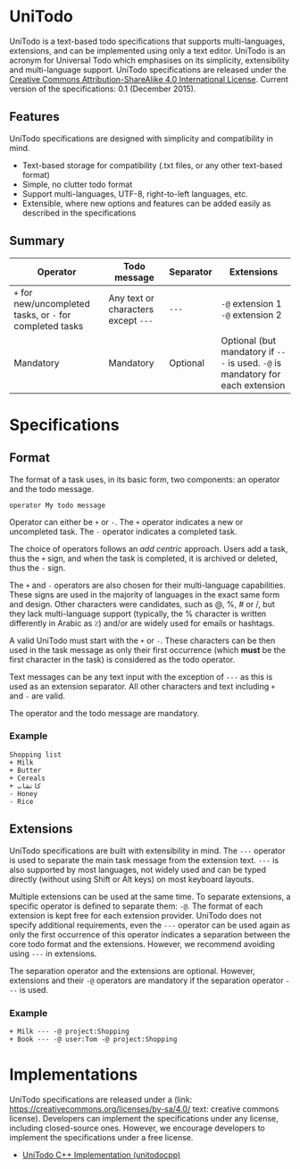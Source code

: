 # UniTodo
UniTodo is a text-based todo specifications that supports multi-languages, extensions, and can be implemented using only a text editor.
UniTodo is an acronym for Universal Todo which emphasises on its simplicity, extensibility and multi-language support.
UniTodo specifications are released under the [Creative Commons Attribution-ShareAlike 4.0 International License](https://creativecommons.org/licenses/by-sa/4.0/).
Current version of the specifications: 0.1 (December 2015).

## Features
UniTodo specifications are designed with simplicity and compatibility in mind.

- Text-based storage for compatibility (.txt files, or any other text-based format)
- Simple, no clutter todo format
- Support multi-languages, UTF-8, right-to-left languages, etc.
- Extensible, where new options and features can be added easily as described in the specifications

## Summary

| Operator | Todo message | Separator | Extensions |
| ---| --- | --- | --- |
| `+` for new/uncompleted tasks, or `-` for completed tasks | Any text or characters except `---` | `---` | `-@` extension 1 `-@` extension 2 |
| Mandatory | Mandatory | Optional | Optional (but mandatory if `---` is used. `-@` is mandatory for each extension |

# Specifications
## Format
The format of a task uses, in its basic form, two components: an operator and the todo message.

```
operator My todo message
```

Operator can either be `+` or `-`. The `+` operator indicates a new or uncompleted task. The `-` operator indicates a completed task.

The choice of operators follows an _add centric_ approach. Users add a task, thus the `+` sign, and when the task is completed, it is archived or deleted, thus the `-` sign.

The `+` and `-` operators are also chosen for their multi-language capabilities. These signs are used in the majority of languages in the exact same form and design. Other characters were candidates, such as @, %, # or /, but they lack multi-language support (typically, the % character is written differently in Arabic as ٪) and/or are widely used for emails or hashtags.

A valid UniTodo must start with the `+` or `-`. These characters can be then used in the task message as only their first occurrence (which **must** be the first character in the task) is considered as the todo operator.

Text messages can be any text input with the exception of `---` as this is used as an extension separator. All other characters and text including `+` and `-` are valid.

The operator and the todo message are mandatory.

### Example
```
Shopping list
+ Milk
+ Butter
+ Cereals
+ كاتشاب
- Honey
- Rice
```

## Extensions
UniTodo specifications are built with extensibility in mind. The `---` operator is used to separate the main task message from the extension text.
`---` is also supported by most languages, not widely used and can be typed directly (without using Shift or Alt keys) on most keyboard layouts.

Multiple extensions can be used at the same time. To separate extensions, a specific operator is defined to separate them: `-@`.
The format of each extension is kept free for each extension provider. UniTodo does not specify additional requirements, even the `---` operator can be used again as only the first occurrence of this operator indicates a separation between the core todo format and the extensions. However, we recommend avoiding using `---` in extensions.

The separation operator and the extensions are optional. However, extensions and their `-@` operators are mandatory if the separation operator `---` is used.

### Example
```
+ Milk --- -@ project:Shopping
+ Book --- -@ user:Tom -@ project:Shopping
```

# Implementations
UniTodo specifications are released under a (link: https://creativecommons.org/licenses/by-sa/4.0/ text: creative commons license). Developers can implement the specifications under any license, including closed-source ones. However, we encourage developers to implement the specifications under a free license.

- [UniTodo C++ Implementation (unitodocpp)](https://gitlab.com/adelnoureddine/unitodo/-/tree/master/unitodocpp)
